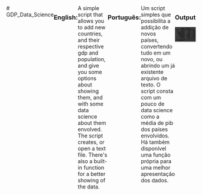 <div style="display: flex; width: 100%;"  id="container"> 
    # GDP_Data_Science
    <p>
    <h3>English:</h3>
    A simple script that allows you to add new countries, and their respective gdp and population, and give you some options about showing them, and with some data science about them envolved. The script creates, or open a text file.
    There's also a built-in function for a better showing of the data. </p>
    <p>
    <h3>Português:</h3>
    Um script simples que possibilita a addição de novos países, convertendo tudo em um novo, ou abrindo um já existente arquivo de texto. O script consta com um pouco de data science como a média de pib dos países envolvidos.
    Há também disponível uma função própria para uma melhor apresentação dos dados. </p>

<div class="image"> 
<h3>Output</h3>
<img src="imagens/readme_img.png" align="left" width="320"/>
</div> 
</div>
